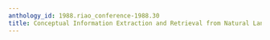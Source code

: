 ```yaml
---
anthology_id: 1988.riao_conference-1988.30
title: Conceptual Information Extraction and Retrieval from Natural Language Input
---
```

